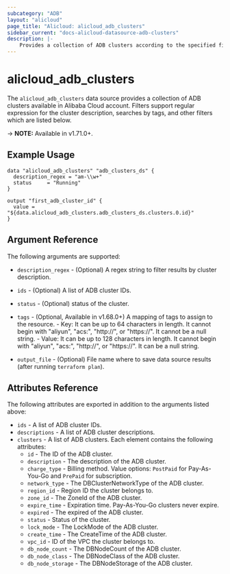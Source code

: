 ```yaml
---
subcategory: "ADB"
layout: "alicloud"
page_title: "Alicloud: alicloud_adb_clusters"
sidebar_current: "docs-alicloud-datasource-adb-clusters"
description: |-
    Provides a collection of ADB clusters according to the specified filters.
---
```


# alicloud\_adb\_clusters

The `alicloud_adb_clusters` data source provides a collection of ADB clusters available in Alibaba Cloud account.
Filters support regular expression for the cluster description, searches by tags, and other filters which are listed below.

-> **NOTE:** Available in v1.71.0+.

## Example Usage

```
data "alicloud_adb_clusters" "adb_clusters_ds" {
  description_regex = "am-\\w+"
  status     = "Running"
}

output "first_adb_cluster_id" {
  value = "${data.alicloud_adb_clusters.adb_clusters_ds.clusters.0.id}"
}
```

## Argument Reference

The following arguments are supported:

* `description_regex` - (Optional) A regex string to filter results by cluster description.
* `ids` - (Optional) A list of ADB cluster IDs. 
* `status` - (Optional) status of the cluster.
* `tags` - (Optional, Available in v1.68.0+) A mapping of tags to assign to the resource.
      - Key: It can be up to 64 characters in length. It cannot begin with "aliyun", "acs:", "http://", or "https://". It cannot be a null string.
      - Value: It can be up to 128 characters in length. It cannot begin with "aliyun", "acs:", "http://", or "https://". It can be a null string.

* `output_file` - (Optional) File name where to save data source results (after running `terraform plan`).

## Attributes Reference

The following attributes are exported in addition to the arguments listed above:

* `ids` - A list of ADB cluster IDs. 
* `descriptions` - A list of ADB cluster descriptions. 
* `clusters` - A list of ADB clusters. Each element contains the following attributes:
  * `id` - The ID of the ADB cluster.
  * `description` - The description of the ADB cluster.
  * `charge_type` - Billing method. Value options: `PostPaid` for Pay-As-You-Go and `PrePaid` for subscription.
  * `network_type` - The DBClusterNetworkType of the ADB cluster.
  * `region_id` - Region ID the cluster belongs to.
  * `zone_id` - The ZoneId of the ADB cluster.
  * `expire_time` - Expiration time. Pay-As-You-Go clusters never expire.
  * `expired` - The expired of the ADB cluster.
  * `status` - Status of the cluster.
  * `lock_mode` - The LockMode of the ADB cluster.
  * `create_time` - The CreateTime of the ADB cluster.
  * `vpc_id` - ID of the VPC the cluster belongs to.
  * `db_node_count` - The DBNodeCount of the ADB cluster.
  * `db_node_class` - The DBNodeClass of the ADB cluster.
  * `db_node_storage` - The DBNodeStorage of the ADB cluster.
